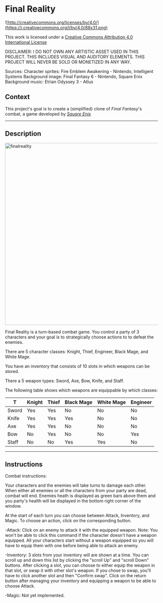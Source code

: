 Final Reality
=============

![http://creativecommons.org/licenses/by/4.0/](https://i.creativecommons.org/l/by/4.0/88x31.png)

This work is licensed under a 
[Creative Commons Attribution 4.0 International License](http://creativecommons.org/licenses/by/4.0/)

DISCLAIMER: I DO NOT OWN ANY ARTISTIC ASSET USED IN THIS PROJECT. THIS INCLUDES VISUAL AND AUDITORY ELEMENTS.
THIS PROJECT WILL NEVER BE SOLD OR MONETIZED IN ANY WAY. 

Sources:
Character sprites: Fire Emblem Awakening - Nintendo, Intelligent Systems
Background image: Final Fantasy 6 - Nintendo, Square Enix
Background music: Etrian Odyssey 3 - Atlus

Context
-------

This project's goal is to create a (simplified) clone of _Final Fantasy_'s combat, a game developed
by [_Square Enix_](https://www.square-enix.com)

---
Description
----------------

<img width="599" alt="finalreality" src="https://user-images.githubusercontent.com/62122041/103233191-34942200-491b-11eb-9996-a0935f5fe1fb.png">


Final Reality is a turn-based combat game. You control a party of 3 characters and your goal is to strategically choose actions to
to defeat the enemies. 

There are 5 character classes: Knight, Thief, Engineer, Black Mage, and White Mage.

You have an inventory that consists of 10 slots in which weapons can be stored.

There a 5 weapon types: Sword, Axe, Bow, Knife, and Staff.

The following table shows which weapons are equippable by which classes:


T | Knight | Thief | Black Mage | White Mage | Engineer |
--- | --- | --- | --- |--- |--- |
Sword| Yes | Yes | No | No | No |
Knife| Yes | Yes | Yes | No | No |
Axe| Yes | Yes | No | No | No |
Bow| No | Yes | No | No | Yes |
Staff| No | No | Yes | Yes | No| 


---
Instructions
--------------


Combat instructions:

Your characters and the enemies will take turns to damage each other. When either all enemies or all the characters
from your party are dead, combat will end. Enemies heath is displayed as green bars above them and you party's
health will be displayed in the bottom right corner of the window.

At the start of each turn you can choose between Attack, Inventory, and Magic. To choose an action, click on the corresponding
button. 

-Attack: Click on an enemy to attack it with the equipped weapon.
Note: You won't be able to click this command if the character doesn't have a weapon equipped.
All your characters start without a weapon equipped so you will have to equip them with one before being able to attack an enemy.

-Inventory: 3 slots from your inventory will are shown at a time. You can scroll up and down this list by
clicking the "scroll Up" and "scroll Down" buttons. After clicking a slot, you can choose to either
equip the weapon in that slot, or swap it with other slot's weapon. If you chose to swap, you'll have to
click another slot and then "Confirm swap". Click on the return button after managing
your inventory and equipping a weapon to be able to choose Attack.

-Magic: Not yet implemented.




